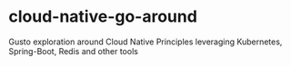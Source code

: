 # cloud-native-go-around
Gusto exploration around Cloud Native Principles leveraging Kubernetes, Spring-Boot, Redis and other tools 
